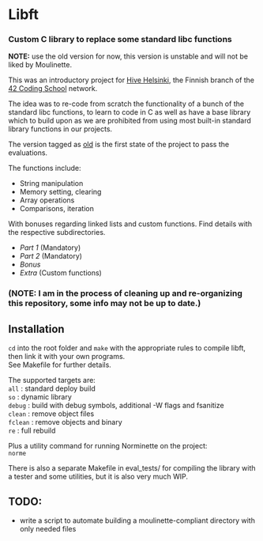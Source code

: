 # Libft
### Custom C library to replace some standard libc functions

**NOTE:** use the old version for now, this version is unstable and will not be liked by Moulinette.

This was an introductory project for [Hive Helsinki](https://www.hive.fi/en/),
the Finnish branch of the [42 Coding School](https://42.fr/en/homepage/) network.

The idea was to re-code from scratch the functionality of a bunch of the standard libc functions, to learn to code in C as well as
have a base library which to build upon as we are prohibited from using most built-in standard library functions in our projects.

The version tagged as [old](https://github.com/ickarjala/42-libft/tree/old) is the first state of the project to pass the evaluations.

The functions include:

* String manipulation
* Memory setting, clearing
* Array operations
* Comparisons, iteration

With bonuses regarding linked lists and custom functions.
Find details with the respective subdirectories.

* _Part 1_ (Mandatory)
* _Part 2_ (Mandatory)
* _Bonus_
* _Extra_ (Custom functions)

### (NOTE: I am in the process of cleaning up and re-organizing this repository, some info may not be up to date.)

## Installation
``cd`` into the root folder and ``make`` with the appropriate rules to compile libft, then link it with your own programs.\
See Makefile for further details.

The supported targets are:\
``all`` : standard deploy build\
``so`` : dynamic library\
``debug`` : build with debug symbols, additional -W flags and fsanitize\
``clean`` : remove object files\
``fclean`` : remove objects and binary\
``re`` : full rebuild

Plus a utility command for running Norminette on the project:\
``norme``

There is also a separate Makefile in eval_tests/ for compiling the library with a tester and some utilities,
but it is also very much WIP.

## TODO:
* write a script to automate building a moulinette-compliant directory with only needed files
